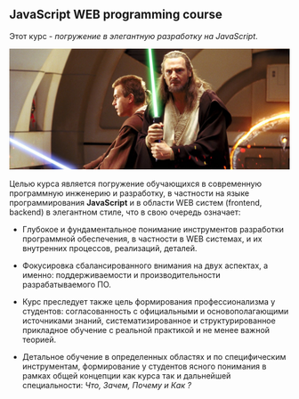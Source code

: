## JavaScript WEB programming course

Этот курс - *погружение в элегантную разработку  на JavaScript*.

![alt text](https://github.com/MyNameIsNeXTSTEP/JEDI-course/blob/master/Kvai%20Gon%20Jinn%20and%20Obivan%20Kenobe.png)

Целью курса является погружение обучающихся в современную программную инженерию и разработку, в частности на языке программирования **JavaScript** и в области WEB систем (frontend, backend) в элегантном стиле, что в свою очередь означает:

- Глубокое и фундаментальное понимание инструментов разработки программной обеспечения, в частности в WEB системах, и их внутренних процессов, реализаций, деталей.

- Фокусировка сбалансированного внимания на двух аспектах, а именно: поддерживаемости и производительности разрабатываемого ПО.
 
- Курс преследует также цель формирования профессионализма у студентов: согласованность с официальными и основополагающими источниками знаний, систематизированное и структурированное прикладное обучение с реальной практикой и не менее важной теорией.

- Детальное обучение в определенных областях и по специфическим инструментам, формирование у студентов ясного понимания в рамках общей концепции как курса так и дальнейшей специальности:  *Что, Зачем, Почему и Как ?*
